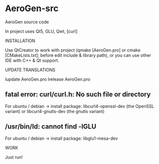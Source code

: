 # AeroGen-src
AeroGen source code

In project uses Qt5, GLU, Qwt, [curl]

INSTALLATION

Use QtCreator to work with project (qmake [AeroGen.pro] or cmake [CMakeLists.txt]; before edit include & library path), or you can use other IDE with C++ & Qt support.

UPDATE TRANSLATIONS

lupdate AeroGen.pro
lrelease AeroGen.pro

## fatal error: curl/curl.h: No such file or directory
For ubuntu / debian -> install package:
libcurl4-openssl-dev (the OpenSSL variant)
or
libcurl4-gnutls-dev (the gnutls variant)

## /usr/bin/ld: cannot find -lGLU
For ubuntu / debian -> install package:
libglu1-mesa-dev

WORK

Just run!
